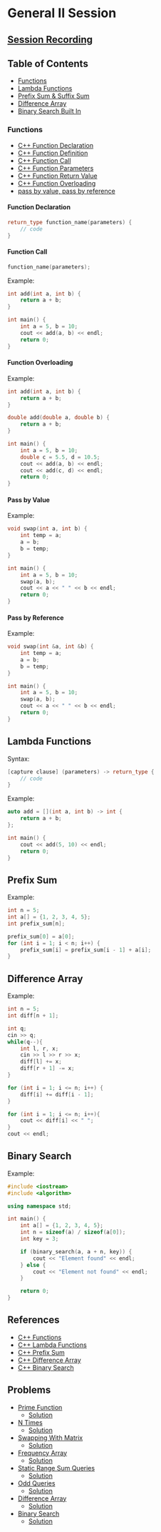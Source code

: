 # General II Session

## [Session Recording](https://cisuezedu-my.sharepoint.com/:v:/g/personal/ugs_55542_ci_suez_edu_eg/EbgAj_fg6W9PpHjRR2iyYjYBWLdg-1TpozHinVebJNf4IQ?nav=eyJyZWZlcnJhbEluZm8iOnsicmVmZXJyYWxBcHAiOiJPbmVEcml2ZUZvckJ1c2luZXNzIiwicmVmZXJyYWxBcHBQbGF0Zm9ybSI6IldlYiIsInJlZmVycmFsTW9kZSI6InZpZXciLCJyZWZlcnJhbFZpZXciOiJNeUZpbGVzTGlua0NvcHkifX0&e=pGdk6c)

## Table of Contents

- [Functions](#functions)
- [Lambda Functions](#lambda-functions)
- [Prefix Sum & Suffix Sum](#prefix-sum)
- [Difference Array](#difference-array)
- [Binary Search Built In](#binary-search)

### Functions

- [C++ Function Declaration](https://www.programiz.com/cpp-programming/function)
- [C++ Function Definition](https://www.programiz.com/cpp-programming/function)
- [C++ Function Call](https://www.programiz.com/cpp-programming/function)
- [C++ Function Parameters](https://www.programiz.com/cpp-programming/function)
- [C++ Function Return Value](https://www.programiz.com/cpp-programming/function)
- [C++ Function Overloading](https://www.programiz.com/cpp-programming/function)
- [pass by value, pass by reference](https://www.programiz.com/cpp-programming/function)

#### Function Declaration

  ```cpp
  return_type function_name(parameters) {
      // code
  }
  ```

#### Function Call

  ```cpp
  function_name(parameters);
  ```

  Example:

  ```cpp
  int add(int a, int b) {
      return a + b;
  }

  int main() {
      int a = 5, b = 10;
      cout << add(a, b) << endl;
      return 0;
  }
  ```

#### Function Overloading

  Example:

  ```cpp
  int add(int a, int b) {
      return a + b;
  }

  double add(double a, double b) {
      return a + b;
  }

  int main() {
      int a = 5, b = 10;
      double c = 5.5, d = 10.5;
      cout << add(a, b) << endl;
      cout << add(c, d) << endl;
      return 0;
  }
  ```

#### Pass by Value

  Example:

  ```cpp
  void swap(int a, int b) {
      int temp = a;
      a = b;
      b = temp;
  }

  int main() {
      int a = 5, b = 10;
      swap(a, b);
      cout << a << " " << b << endl;
      return 0;
  }
  ```

#### Pass by Reference

  Example:

  ```cpp
  void swap(int &a, int &b) {
      int temp = a;
      a = b;
      b = temp;
  }

  int main() {
      int a = 5, b = 10;
      swap(a, b);
      cout << a << " " << b << endl;
      return 0;
  }
  ```

## Lambda Functions

  Syntax:

  ```cpp
  [capture clause] (parameters) -> return_type {
      // code
  }
  ```

  Example:

  ```cpp
  auto add = [](int a, int b) -> int {
      return a + b;
  };

  int main() {
      cout << add(5, 10) << endl;
      return 0;
  }
  ```

## Prefix Sum

  Example:

  ```cpp
  int n = 5;
  int a[] = {1, 2, 3, 4, 5};
  int prefix_sum[n];

  prefix_sum[0] = a[0];
  for (int i = 1; i < n; i++) {
      prefix_sum[i] = prefix_sum[i - 1] + a[i];
  }
  ```

## Difference Array

  Example:

  ```cpp
  int n = 5;
  int diff[n + 1];

  int q;
  cin >> q;
  while(q--){
      int l, r, x;
      cin >> l >> r >> x;
      diff[l] += x;
      diff[r + 1] -= x;
  }

  for (int i = 1; i <= n; i++) {
      diff[i] += diff[i - 1];
  }

  for (int i = 1; i <= n; i++){
      cout << diff[i] << " ";
  }
  cout << endl;
  ```

## Binary Search

  Example:

  ```cpp
  #include <iostream>
  #include <algorithm>

  using namespace std;

  int main() {
      int a[] = {1, 2, 3, 4, 5};
      int n = sizeof(a) / sizeof(a[0]);
      int key = 3;

      if (binary_search(a, a + n, key)) {
          cout << "Element found" << endl;
      } else {
          cout << "Element not found" << endl;
      }

      return 0;
  }
  ```

## References

- [C++ Functions](https://www.programiz.com/cpp-programming/function)
- [C++ Lambda Functions](https://www.programiz.com/cpp-programming/lambda-function)
- [C++ Prefix Sum](https://www.geeksforgeeks.org/prefix-sum-array-implementation-applications-competitive-programming/)
- [C++ Difference Array](https://www.geeksforgeeks.org/difference-array-range-update-query-o1/)
- [C++ Binary Search](https://www.geeksforgeeks.org/binary-search/)

## Problems

- [Prime Function](https://codeforces.com/group/n3sTiYtHxI/contest/348734/problem/D)
  - [Solution](https://www.ideone.com/ABUNkN)
- [N Times](https://codeforces.com/group/n3sTiYtHxI/contest/348734/problem/H)
  - [Solution](https://www.ideone.com/nJQCJd)
- [Swapping With Matrix](https://codeforces.com/group/n3sTiYtHxI/contest/348734/problem/I)
  - [Solution](https://www.ideone.com/OiEREs)
- [Frequency Array](https://codeforces.com/group/h8UCFDEN7d/contest/558462/problem/Q)
  - [Solution](https://www.ideone.com/OW0s4I)
- [Static Range Sum Queries](https://cses.fi/problemset/task/1646)
  - [Solution](https://www.ideone.com/jICvwE)
- [Odd Queries](https://codeforces.com/contest/1807/problem/D)
  - [Solution](https://www.ideone.com/Q2MXAU)
- [Difference Array](https://www.hackerrank.com/challenges/crush/problem)
  - [Solution](https://www.ideone.com/tvpQGY)
- [Binary Search](https://codeforces.com/group/h8UCFDEN7d/contest/558417/problem/V)
  - [Solution](https://www.ideone.com/LcKfVV)

